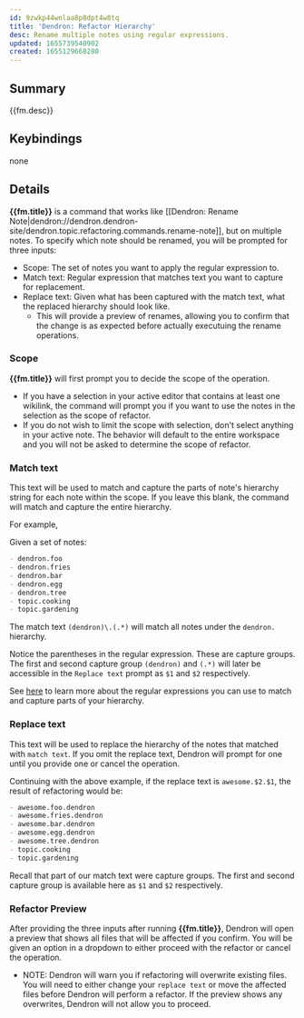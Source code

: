 ```yaml
---
id: 9zwkp44wnlaa8p8dpt4w8tq
title: 'Dendron: Refactor Hierarchy'
desc: Rename multiple notes using regular expressions.
updated: 1655739540902
created: 1655129668280
---
```


## Summary
{{fm.desc}}

## Keybindings
none

## Details

**{{fm.title}}** is a command that works like [[Dendron: Rename Note|dendron://dendron.dendron-site/dendron.topic.refactoring.commands.rename-note]], but on multiple notes. To specify which note should be renamed, you will be prompted for three inputs:

- Scope: The set of notes you want to apply the regular expression to.
- Match text: Regular expression that matches text you want to capture for replacement.
- Replace text: Given what has been captured with the match text, what the replaced hierarchy should look like.
  - This will provide a preview of renames, allowing you to confirm that the change is as expected before actually executuing the rename operations.

### Scope

**{{fm.title}}** will first prompt you to decide the scope of the operation. 

- If you have a selection in your active editor that contains at least one wikilink, the command will prompt you if you want to use the notes in the selection as the scope of refactor.
- If you do not wish to limit the scope with selection, don't select anything in your active note. The behavior will default to the entire workspace and you will not be asked to determine the scope of refactor.

### Match text

This text will be used to match and capture the parts of note's hierarchy string for each note within the scope. If you leave this blank, the command will match and capture the entire hierarchy.

For example,

Given a set of notes:

```md
- dendron.foo
- dendron.fries
- dendron.bar
- dendron.egg
- dendron.tree
- topic.cooking
- topic.gardening
```

The match text `(dendron)\.(.*)` will match all notes under the `dendron.` hierarchy.

Notice the parentheses in the regular expression. These are capture groups.
The first and second capture group `(dendron)` and `(.*)` will later be accessible in the `Replace text` prompt as `$1` and `$2` respectively.

See [here](https://developer.mozilla.org/en-US/docs/Web/JavaScript/Guide/Regular_Expressions) to learn more about the regular expressions you can use to match and capture parts of your hierarchy.

### Replace text

This text will be used to replace the hierarchy of the notes that matched with `match text`. If you omit the replace text, Dendron will prompt for one until you provide one or cancel the operation.

Continuing with the above example, if the replace text is `awesome.$2.$1`, the result of refactoring would be:

```md
- awesome.foo.dendron
- awesome.fries.dendron
- awesome.bar.dendron
- awesome.egg.dendron
- awesome.tree.dendron
- topic.cooking
- topic.gardening
```

Recall that part of our match text were capture groups. The first and second capture group is available here as `$1` and `$2` respectively.

### Refactor Preview

After providing the three inputs after running **{{fm.title}}**, Dendron will open a preview that shows all files that will be affected if you confirm. You will be given an option in a dropdown to either proceed with the refactor or cancel the operation.

- NOTE: Dendron will warn you if refactoring will overwrite existing files. You will need to either change your `replace text` or move the affected files before Dendron will perform a refactor. If the preview shows any overwrites, Dendron will not allow you to proceed.
